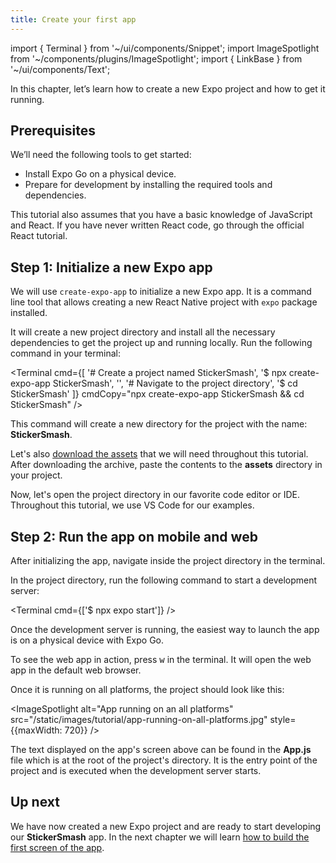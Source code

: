 ```yaml
---
title: Create your first app
---
```


import { Terminal } from '~/ui/components/Snippet';
import ImageSpotlight from '~/components/plugins/ImageSpotlight';
import { LinkBase } from '~/ui/components/Text';

In this chapter, let’s learn how to create a new Expo project and how to get it running.

## Prerequisites

We’ll need the following tools to get started:

- Install <LinkBase href="https://expo.dev/client" openInNewTab>Expo Go</LinkBase> on a physical device.
- Prepare for development by <LinkBase href="/get-started/installation/#requirements" openInNewTab>installing the required tools and dependencies</LinkBase>.

This tutorial also assumes that you have a basic knowledge of JavaScript and React. If you have never written React code, go through <LinkBase href="https://reactjs.org/tutorial/tutorial.html" openInNewTab>the official React tutorial</LinkBase>.

## Step 1: Initialize a new Expo app

We will use <LinkBase href="/workflow/glossary-of-terms/#create-expo-app" openInNewTab>`create-expo-app`</LinkBase> to initialize a new Expo app. It is a command line tool that allows creating a new React Native project with `expo` package installed.

It will create a new project directory and install all the necessary dependencies to get the project up and running locally. Run the following command in your terminal:

<Terminal cmd={[
'# Create a project named StickerSmash',
'$ npx create-expo-app StickerSmash',
'',
'# Navigate to the project directory',
'$ cd StickerSmash'
]} cmdCopy="npx create-expo-app StickerSmash && cd StickerSmash" />

This command will create a new directory for the project with the name: **StickerSmash**.

Let's also <a href="/static/images/tutorial/sticker-smash-assets.zip" download>download the assets</a> that we will need throughout this tutorial. After downloading the archive, paste the contents to the **assets** directory in your project.

Now, let's open the project directory in our favorite code editor or IDE. Throughout this tutorial, we use VS Code for our examples.

## Step 2: Run the app on mobile and web

After initializing the app, navigate inside the project directory in the terminal.

In the project directory, run the following command to start a <LinkBase href="/guides/how-expo-works/#expo-development-server" openInNewTab>development server</LinkBase>:

<Terminal cmd={['$ npx expo start']} />

Once the development server is running, the easiest way to launch the app is on a physical device with Expo Go.

To see the web app in action, press <kbd>w</kbd> in the terminal. It will open the web app in the default web browser.

Once it is running on all platforms, the project should look like this:

<ImageSpotlight alt="App running on an all platforms" src="/static/images/tutorial/app-running-on-all-platforms.jpg" style={{maxWidth: 720}} />

The text displayed on the app's screen above can be found in the **App.js** file which is at the root of the project's directory. It is the entry point of the project and is executed when the development server starts.

## Up next

We have now created a new Expo project and are ready to start developing our **StickerSmash** app. In the next chapter we will learn [how to build the first screen of the app](/tutorial/layout).
